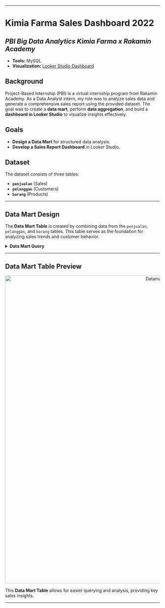 
---

# **Kimia Farma Sales Dashboard 2022**  
## *PBI Big Data Analytics Kimia Farma x Rakamin Academy*  

- **Tools:** MySQL  
- **Visualization:** [Looker Studio Dashboard](https://lookerstudio.google.com/reporting/1cf91be9-8afb-46d7-99ff-595fb2618fce)  

## **Background**  
Project-Based Internship (PBI) is a virtual internship program from Rakamin Academy. As a Data Analyst intern, my role was to analyze sales data and generate a comprehensive sales report using the provided dataset. The goal was to create a **data mart**, perform **data aggregation**, and build a **dashboard in Looker Studio** to visualize insights effectively.  

## **Goals**  
- **Design a Data Mart** for structured data analysis.  
- **Develop a Sales Report Dashboard** in Looker Studio.  

## **Dataset**  
The dataset consists of three tables:  
- **`penjualan`** (Sales)  
- **`pelanggan`** (Customers)  
- **`barang`** (Products)  

---

## **Data Mart Design**  
The **Data Mart Table** is created by combining data from the `penjualan`, `pelanggan`, and `barang` tables. This table serves as the foundation for analyzing sales trends and customer behavior.  

<details>
  <summary><strong>Data Mart Query</strong></summary>

```sql
CREATE TABLE datamart_sales AS
SELECT 
    p.id_invoice,
    p.tanggal,
    p.id_customer,
    c.nama AS customer_name,
    c.cabang_sales,
    c.group AS customer_group,
    p.id_barang,
    b.nama_barang,
    b.lini AS product_line,
    b.kemasan,
    p.jumlah_barang,
    p.harga AS harga_produk,
    (p.jumlah_barang * p.harga) AS total_penjualan
FROM penjualan p
LEFT JOIN pelanggan c 
    ON p.id_customer = c.id_customer
LEFT JOIN barang b 
    ON p.id_barang = b.kode_barang
ORDER BY p.tanggal;

ALTER TABLE datamart_sales ADD PRIMARY KEY (id_invoice);
```

</details>

---

## **Data Mart Table Preview**  
<p align="center">
    <img width="1000" alt="Datamart Table" src="https://github.com/user-attachments/assets/00af0e34-8aa1-4b19-9d0c-53afd4d45f6b">
</p>  

This **Data Mart Table** allows for easier querying and analysis, providing key sales insights.  

---

